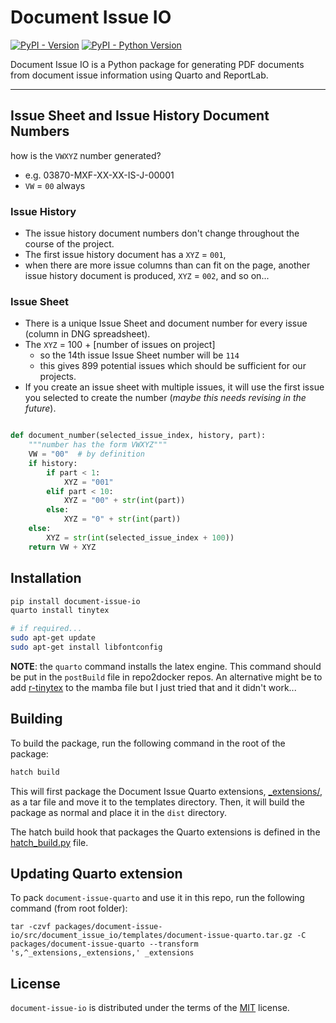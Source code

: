 # Document Issue IO

[![PyPI - Version](https://img.shields.io/pypi/v/document-issue-io.svg)](https://pypi.org/project/document-issue-io)
[![PyPI - Python Version](https://img.shields.io/pypi/pyversions/document-issue-io.svg)](https://pypi.org/project/document-issue-io)

Document Issue IO is a Python package for generating PDF documents from
document issue information using Quarto and ReportLab.

-----

## Issue Sheet and Issue History Document Numbers

how is the `VWXYZ` number generated?
- e.g. 03870-MXF-XX-XX-IS-J-00001
- `VW` = `00` always 


### Issue History

- The issue history document numbers don't change throughout the course of the project. 
- The first issue history document has a `XYZ` = `001`, 
- when there are more issue columns than can fit on the page, another issue history document is produced, `XYZ` = `002`, and so on...

### Issue Sheet

- There is a unique Issue Sheet and document number for every issue (column in DNG spreadsheet). 
- The `XYZ` = 100 + [number of issues on project]
  - so the 14th issue Issue Sheet number will be `114`
  - this gives 899 potential issues which should be sufficient for our projects. 
- If you create an issue sheet with multiple issues, it will use the first issue you selected to create the number (*maybe this needs revising in the future*).


```py

def document_number(selected_issue_index, history, part):
    """number has the form VWXYZ"""
    VW = "00"  # by definition
    if history:
        if part < 1:
            XYZ = "001"
        elif part < 10:
            XYZ = "00" + str(int(part))
        else:
            XYZ = "0" + str(int(part))
    else:
        XYZ = str(int(selected_issue_index + 100))
    return VW + XYZ

```

## Installation

```bash
pip install document-issue-io
quarto install tinytex

# if required... 
sudo apt-get update
sudo apt-get install libfontconfig
```

**NOTE**: the `quarto` command installs the latex engine. This command should be put in the `postBuild` file in repo2docker repos. 
An alternative might be to add [r-tinytex](https://anaconda.org/conda-forge/r-tinytex) to the mamba file but I just tried that and it didn't work... 


## Building

To build the package, run the following command in the root of the package:

```bash
hatch build
```

This will first package the Document Issue Quarto extensions, [_extensions/](../document-issue-quarto/_extensions/),
as a tar file and move it to the templates directory. Then, it will build the package as normal and place it in
the `dist` directory.

The hatch build hook that packages the Quarto extensions is defined in the [hatch_build.py](hatch_build.py) file.

## Updating Quarto extension

To pack `document-issue-quarto` and use it in this repo, run the following command (from root folder):

```tar -czvf packages/document-issue-io/src/document_issue_io/templates/document-issue-quarto.tar.gz -C packages/document-issue-quarto --transform 's,^_extensions,_extensions,' _extensions```

## License

`document-issue-io` is distributed under the terms of the [MIT](https://spdx.org/licenses/MIT.html) license.
